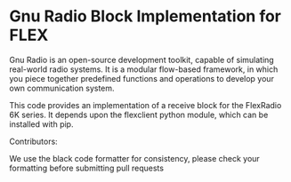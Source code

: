# Gnu Radio Block Implementation for FLEX

Gnu Radio is an open-source development toolkit, capable of simulating real-world radio systems. It is a modular flow-based framework,
in which you piece together predefined functions and operations to develop your own communication system. 

This code provides an implementation of a receive block for the FlexRadio 6K series. It depends upon the flexclient python module, which can be installed with pip.

Contributors:

We use the black code formatter for consistency, please check your formatting before submitting pull requests

